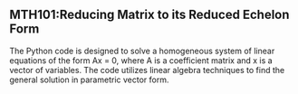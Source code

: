 ## MTH101:Reducing Matrix to its Reduced Echelon Form
The Python code is designed to solve a homogeneous system of linear equations of the form Ax = 0, where A is a coefficient matrix and x is a vector of variables. The code utilizes linear algebra techniques to find the general solution in parametric vector form.
